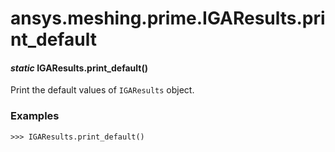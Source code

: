 # ansys.meshing.prime.IGAResults.print_default



#### *static* IGAResults.print_default()

Print the default values of `IGAResults` object.

### Examples

```pycon
>>> IGAResults.print_default()
```

<!-- !! processed by numpydoc !! -->

